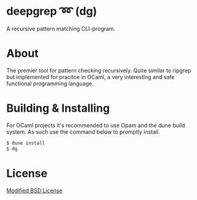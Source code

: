 # deepgrep ➿ (dg)

A recursive pattern matching CLI-program.

# About
The premier tool for pattern checking recursively. Quite similar to ripgrep but implemented for pracitce in OCaml, a very interesting and safe functional programming language.

# Building & Installing

For OCaml projects it's recommended to use Opam and the dune build system. As such use the command below to promptly install.

```bash
$ dune install
$ dg
```

# License 
[Modified BSD License](LICENSE)
